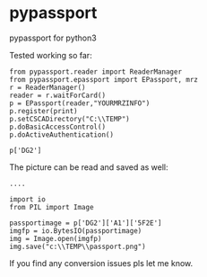 # pypassport
pypassport for python3

Tested working so far:

```
from pypassport.reader import ReaderManager
from pypassport.epassport import EPassport, mrz
r = ReaderManager()
reader = r.waitForCard()
p = EPassport(reader,"YOURMRZINFO")
p.register(print)
p.setCSCADirectory("C:\\TEMP")
p.doBasicAccessControl()
p.doActiveAuthentication()

p['DG2']

```

The picture can be read and saved as well:

```
....

import io
from PIL import Image

passportimage = p['DG2']['A1']['5F2E']
imgfp = io.BytesIO(passportimage)
img = Image.open(imgfp)
img.save("c:\\TEMP\\passport.png")

```
If you find any conversion issues pls let me know.
